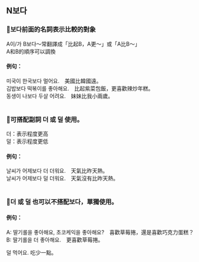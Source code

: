 <!-- <span class="small">延伸閱讀：<a href="/blog/post/10">[韓文文法]或 (이)나、거나</a></span> -->

##  N보다

### 📌보다前面的名詞表示比較的對象
A이/가 B보다～常翻譯成「比起B，A更～」或「A比B～」<br>
A和B的順序可以調換

#### 例句：
미국이 한국<font class="highlight">보다</font> 멀어요.　美國比韓國遠。<br>
김밥<font class="highlight">보다</font> 떡볶이를 좋아해요.　比起紫菜包飯，更喜歡辣炒年糕。<br>
동생이 나<font class="highlight">보다</font> 두살 어려요.　妹妹比我小兩歲。<br><br>

### 📌可搭配副詞 더 或 덜 使用。
더：表示程度更高<br>
덜：表示程度更低

#### 例句：
날씨가 어제<font class="highlight">보다 더</font> 더워요.　天氣比昨天熱。<br>
날씨가 어제<font class="highlight">보다 덜</font> 더워요.　天氣沒有比昨天熱。<br><br>
<!-- 딸기롤이 초코케익보다 더</font> 맛있어 보여요.　草莓捲看起來比巧克力蛋糕更好吃。<br>
딸기롤이 초코케익<font class="highlight">보다 덜 맛있어 보여요.　草莓捲看起來比巧克力蛋糕更不好吃。<br> -->

### 📌더 或 덜 也可以不搭配보다，單獨使用。

#### 例句：
A: 딸기롤을 좋아해요, 초코케익을 좋아해요?　喜歡草莓捲，還是喜歡巧克力蛋糕？<br>
B: 딸기롤을 <font class="highlight">더</font> 좋아해요.　更喜歡草莓捲。<br>

<font class="highlight">덜</font> 먹어요. 吃少一點。<br>
